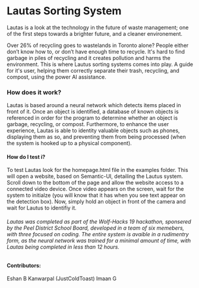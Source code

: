 # Lautas Sorting System
Lautas is a look at the technology in the future of waste management; one of the first steps towards a brighter future, and a cleaner environement.

Over 26% of recycling goes to wastelands in Toronto alone? People either don’t know how to, or don’t have enough time to recycle. It's hard to find garbage in piles of recycling and it creates pollution and harms the environment. This is where Lautus sorting systems comes into play. A guide for it's user, helping them correctly separate their trash, recycling, and compost, using the power AI assistance.

### How does it work?
Lautas is based around a neural network which detects items placed in front of it. Once an object is identified, a database of known objects is referenced in order for the program to determine whether an object is garbage, recycling, or compost. Furthermore, to enhance the user experience, Lautas is able to identity valuable objects such as phones, displaying them as so, and preventing them from being processed (when the system is hooked up to a physical component).

#### How do I test i?
To test Lautas look for the homepage.html file in the examples folder. This will open a website, based on Semantic-UI, detailing the Lautus system. Scroll down to the bottom of the page and allow the website access to a connected video device. Once video appears on the screen, wait for the system to initialze (you will know that it has when you see text appear on the detection box). Now, simply hold an object in front of the camera and wait for Lautus to identifiy it.

###### Lautas was completed as part of the Wolf-Hacks 19 hackathon, sponsered by the Peel District School Board, developed in a team of six memebers, with three focused on coding. The entire system is avaible in a rudimentry form, as the neural network was trained for a minimal amount of time, with Lautas being completed in less than 12 hours.

#### Contributors:
Eshan B
Kanwarpal (JustColdToast)
Imaan G
